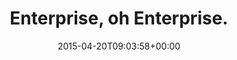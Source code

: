 ---
retweeted: false
source: <a href="https://about.twitter.com/products/tweetdeck" rel="nofollow">TweetDeck</a>
entities:
  user_mentions: []
  urls: []
  symbols: []
  media:
  - expanded_url: https://twitter.com/bascht/status/590078444551168000/photo/1
    indices:
    - '27'
    - '49'
    url: http://t.co/VZ47MYd8oB
    media_url: http://pbs.twimg.com/media/CDBhM79UgAAuDLn.png
    id_str: '590078426066747392'
    id: '590078426066747392'
    media_url_https: https://pbs.twimg.com/media/CDBhM79UgAAuDLn.png
    sizes:
      medium:
        w: '372'
        h: '167'
        resize: fit
      large:
        w: '372'
        h: '167'
        resize: fit
      small:
        w: '372'
        h: '167'
        resize: fit
      thumb:
        w: '150'
        h: '150'
        resize: crop
    type: photo
    display_url: pic.twitter.com/VZ47MYd8oB
  hashtags: []
display_text_range:
- '0'
- '49'
favorite_count: '0'
id_str: '590078444551168000'
truncated: false
retweet_count: '0'
id: '590078444551168000'
possibly_sensitive: false
created_at: Mon Apr 20 09:03:58 +0000 2015
favorited: false
full_text: Enterprise, oh Enterprise.
lang: fr
extended_entities:
  media:
  - expanded_url: https://twitter.com/bascht/status/590078444551168000/photo/1
    indices:
    - '27'
    - '49'
    url: http://t.co/VZ47MYd8oB
    media_url: http://pbs.twimg.com/media/CDBhM79UgAAuDLn.png
    id_str: '590078426066747392'
    id: '590078426066747392'
    media_url_https: https://pbs.twimg.com/media/CDBhM79UgAAuDLn.png
    sizes:
      medium:
        w: '372'
        h: '167'
        resize: fit
      large:
        w: '372'
        h: '167'
        resize: fit
      small:
        w: '372'
        h: '167'
        resize: fit
      thumb:
        w: '150'
        h: '150'
        resize: crop
    type: photo
    display_url: pic.twitter.com/VZ47MYd8oB
tags:
- pesos:twitter
date: '2015-04-20T09:03:58+00:00'
src: https://twitter.com/bascht/status/590078444551168000
original_url: https://twitter.com/bascht/status/590078444551168000
type: twitter_tweet
media_url: https://img.bascht.com/twitter/pbs.twimg.com/media/CDBhM79UgAAuDLn.png
text: Enterprise, oh Enterprise.
title: Enterprise, oh Enterprise.

---
